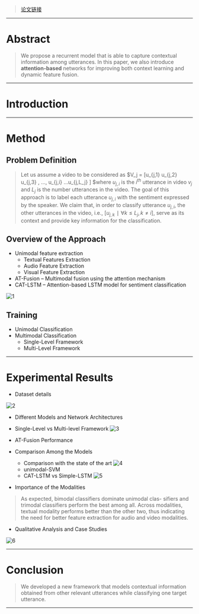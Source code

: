 > [论文链接](https://github.com/Eurus-Holmes/Research_Papers/blob/master/papers/multiple-attentions-for-multimodal-sentiment-analysis.pdf)

----------
# Abstract

> We propose a recurrent model that is able to capture contextual information among utterances. In this paper, we also introduce **attention-based** networks for improving both context learning and dynamic feature fusion. 

----------
# Introduction

----------
# Method
## Problem Definition

> Let us assume a video to be considered as $V_j = [u_{j,1} u_{j,2} u_{j,3} , ..., u_{j,i} ...u_{j,L_j} ] $where $u_{j,i}$ is the $i^{th}$ utterance in video $v_j$ and $L_j$ is the number utterances in the video. The goal of this approach is to label each utterance $u_{j,i}$ with the sentiment expressed by the speaker. We claim that, in order to classify utterance $u_{j,i}$, the other utterances in the video, i.e., $[u_{j,k} ∣ ∀k ≤ L_j,k ≠ i]$, serve as its context and provide key information for the classification.

## Overview of the Approach

 - Unimodal feature extraction
    - Textual Features Extraction
    - Audio Feature Extraction
    - Visual Feature Extraction
 - AT-Fusion – Multimodal fusion using the attention mechanism
 - CAT-LSTM – Attention-based LSTM model for sentiment classification

![1](https://leanote.com/api/file/getImage?fileId=5b6561f9ab64415f640034b1)

## Training

 - Unimodal Classification
 - Multimodal Classification
    - Single-Level Framework
    - Multi-Level Framework

----------
# Experimental Results

 - Dataset details

![2](https://leanote.com/api/file/getImage?fileId=5b6574bdab64415f64003eb4)

 - Different Models and Network Architectures
 - Single-Level vs Multi-level Framework
![3](https://leanote.com/api/file/getImage?fileId=5b6578c4ab6441615b0045cd)
 - AT-Fusion Performance
 - Comparison Among the Models
    - Comparison with the state of the art
![4](https://leanote.com/api/file/getImage?fileId=5b65781dab6441615b0045c1)
    - unimodal-SVM
    - CAT-LSTM vs Simple-LSTM
![5](https://leanote.com/api/file/getImage?fileId=5b65791dab64415f64003f27)

 - Importance of the Modalities
> As expected, bimodal classifiers dominate unimodal clas- sifiers and trimodal classifiers perform the best among all. Across modalities, textual modality performs better than the other two, thus indicating the need for better feature extraction for audio and video modalities.
 - Qualitative Analysis and Case Studies

![6](https://leanote.com/api/file/getImage?fileId=5b66d9c1ab64413ab400134e)

----------
# Conclusion
 > We developed a new framework that models contextual information obtained from other relevant utterances while classifying one target utterance. 

----------


     

    
